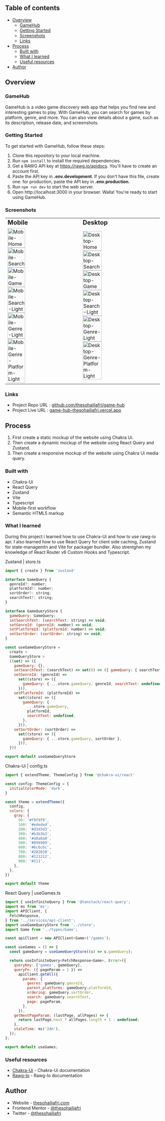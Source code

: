 ## Table of contents

- [Overview](#overview)
  - [GameHub](#gamehub)
  - [Getting Started](#getting-started)
  - [Screenshots](#screenshots)
  - [Links](#links)
- [Process](#process)
  - [Built with](#built-with)
  - [What I learned](#what-i-learned)
  - [Useful resources](#useful-resources)
- [Author](#author)

## Overview

### GameHub

GameHub is a video game discovery web app that helps you find new and interesting games to play. With GameHub, you can search for games by platform, genre, and more. You can also view details about a game, such as its description, release date, and screenshots.

### Getting Started

To get started with GameHub, follow these steps:

1. Clone this repository to your local machine.
2. Run `npm install` to install the required dependencies.
3. Get a RAWG API key at https://rawg.io/apidocs. You'll have to create an account first.
4. Paste the API key in **.env.development**. If you don't have this file, create one. for production, paste the API key in **.env.production**.
5. Run `npm run dev` to start the web server.
6. Open http://localhost:3000 in your browser. Walla! You're ready to start using GameHub.

### Screenshots

<table border="0">
  <tr>
    <td><b style="font-size:20px">Mobile</b></td>
    <td><b style="font-size:20px">Desktop</b></td>
 	</tr>
 	<tr>
    <td>
			<img src="https://i.imgur.com/GUObIBW.png" alt="Mobile-Home" width="50%" >
			<img src="https://i.imgur.com/36X8oiU.png" alt="Mobile-Search" width="50%" >
			<img src="https://i.imgur.com/S9pdoax.png" alt="Mobile-Game" width="50%" >
			<img src="https://i.imgur.com/7r0AeVn.png" alt="Mobile-Search-Light" width="50%" >
			<img src="https://i.imgur.com/5C0TpeI.png" alt="Mobile-Genre-Light" width="50%" >
			<img src="https://i.imgur.com/OmplMlE.png" alt="Mobile-Genre-Platform-Light" width="50%" >
		</td>
		<td>
			<img src="https://i.imgur.com/Yctj1rY.png" alt="Desktop-Home" width="50%" >
			<img src="https://i.imgur.com/kD6YAAv.png" alt="Desktop-Search" width="50%" >
			<img src="https://i.imgur.com/FzFkZbS.png" alt="Desktop-Game" width="50%" >
			<img src="https://i.imgur.com/xhBdGEg.png" alt="Desktop-Search-Light" width="50%" >
			<img src="https://i.imgur.com/pvJnO0p.png" alt="Desktop-Genre-Light" width="50%" >
			<img src="https://i.imgur.com/UlEGkUD.png" alt="Desktop-Genre-Platform-Light" width="50%" >
		</td>
	</tr>
</table>

### Links

- Project Repo URL : [github.com/thesohailjafri/game-hub](https://github.com/thesohailjafri/game-hub)
- Project Live URL : [game-hub-thesohailjafri.vercel.app](https://game-hub-thesohailjafri.vercel.app)

## Process

1. First create a static mockup of the website using Chakra Ui.
2. Then create a dynamic mockup of the website using React Query and Zustand.
3. Then create a responsive mockup of the website using Chakra Ui media query.

### Built with

- Chakra-Ui
- React Query
- Zustand
- Vite
- Typescript
- Mobile-first workflow
- Semantic HTML5 markup

### What I learned

During this project i learned how to use Chakra-Ui and how to use rawg-io api. I also learned how to use React Query for client side caching, Zustand for state-managemtn and Vite for packager bundler. Also strentghen my knowledge of React Router v6 Custom Hooks and Typescript.

Zustand | store.ts

```js
import { create } from 'zustand'

interface GameQuery {
  genreId?: number;
  platformId?: number;
  sortOrder?: string;
  searchText?: string;
}

interface GameQueryStore {
  gameQuery: GameQuery;
  setSearchText: (searchText: string) => void;
  setGenreId: (genreId: number) => void;
  setPlatformId: (platformId: number) => void;
  setSortOrder: (sortOrder: string) => void;
}

const useGameQueryStore =
  create <
  GameQueryStore >
  ((set) => ({
    gameQuery: {},
    setSearchText: (searchText) => set(() => ({ gameQuery: { searchText } })),
    setGenreId: (genreId) =>
      set((store) => ({
        gameQuery: { ...store.gameQuery, genreId, searchText: undefined },
      })),
    setPlatformId: (platformId) =>
      set((store) => ({
        gameQuery: {
          ...store.gameQuery,
          platformId,
          searchText: undefined,
        },
      })),
    setSortOrder: (sortOrder) =>
      set((store) => ({
        gameQuery: { ...store.gameQuery, sortOrder },
      })),
  }))

export default useGameQueryStore
```

Chakra-Ui | config.ts

```js
import { extendTheme, ThemeConfig } from '@chakra-ui/react'

const config: ThemeConfig = {
  initialColorMode: 'dark',
}

const theme = extendTheme({
  config,
  colors: {
    gray: {
      50: '#f9f9f9',
      100: '#ededed',
      200: '#d3d3d3',
      300: '#b3b3b3',
      400: '#a0a0a0',
      500: '#898989',
      600: '#6c6c6c',
      700: '#202020',
      800: '#121212',
      900: '#111',
    },
  },
})

export default theme
```

React Query | useGames.ts

```js
import { useInfiniteQuery } from '@tanstack/react-query';
import ms from 'ms';
import APIClient, {
  FetchResponse,
} from '../services/api-client';
import useGameQueryStore from '../store';
import Game from '../types/Game';

const apiClient = new APIClient<Game>('/games');

const useGames = () => {
  const gameQuery = useGameQueryStore((s) => s.gameQuery);

  return useInfiniteQuery<FetchResponse<Game>, Error>({
    queryKey: ['games', gameQuery],
    queryFn: ({ pageParam = 1 }) =>
      apiClient.getAll({
        params: {
          genres: gameQuery.genreId,
          parent_platforms: gameQuery.platformId,
          ordering: gameQuery.sortOrder,
          search: gameQuery.searchText,
          page: pageParam,
        },
      }),
    getNextPageParam: (lastPage, allPages) => {
      return lastPage.next ? allPages.length + 1 : undefined;
    },
    staleTime: ms('24h'),
  });
};

export default useGames;
```

### Useful resources

- [Chakra-Ui](https://chakra-ui.com/) - Chakra-Ui documentation
- [Rawg-Io](https://rawg.io/apidocs) - Rawg-Io documentation

## Author

- Website - [thesohailjafri.com](https://thesohailjafri.com/)
- Frontend Mentor - [@thesohailjafri](https://www.frontendmentor.io/profile/thesohailjafri)
- Twitter - [@thesohailjafri](https://twitter.com/thesohailjafri)
